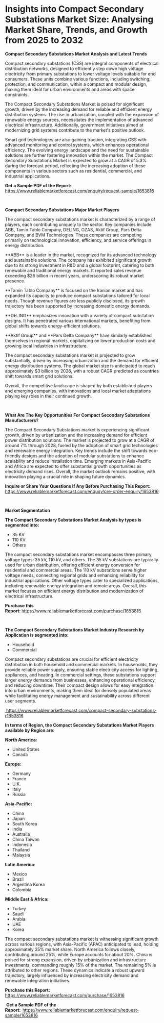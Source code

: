 <p><h1>Insights into Compact Secondary Substations Market Size: Analysing Market Share, Trends, and Growth from 2025 to 2032</h1></p><p><strong>Compact Secondary Substations Market Analysis and Latest Trends</strong></p>
<p><p>Compact secondary substations (CSS) are integral components of electrical distribution networks, designed to efficiently step down high voltage electricity from primary substations to lower voltage levels suitable for end consumers. These units combine various functions, including switching, protection, and communication, within a compact and modular design, making them ideal for urban environments and areas with space constraints.</p><p>The Compact Secondary Substations Market is poised for significant growth, driven by the increasing demand for reliable and efficient energy distribution systems. The rise in urbanization, coupled with the expansion of renewable energy sources, necessitates the implementation of advanced electrical infrastructure. Additionally, government initiatives aimed at modernizing grid systems contribute to the market's positive outlook. </p><p>Smart grid technologies are also gaining traction, integrating CSS with advanced monitoring and control systems, which enhances operational efficiency. The evolving energy landscape and the need for sustainable solutions are further fostering innovation within the market. The Compact Secondary Substations Market is expected to grow at a CAGR of 5.3% during the forecast period, reflecting the increasing adoption of these components in various sectors such as residential, commercial, and industrial applications.</p></p>
<p><strong>Get a Sample PDF of the Report:&nbsp;</strong> <a href="https://www.reliablemarketforecast.com/enquiry/request-sample/1653816?utm_campaign=3506&utm_medium=2&utm_source=Github&utm_content=ia&utm_term=16042025&utm_id=compact-secondary-substations">https://www.reliablemarketforecast.com/enquiry/request-sample/1653816</a></p>
<p>&nbsp;</p>
<p><strong>Compact Secondary Substations Major Market Players</strong></p>
<p><p>The compact secondary substations market is characterized by a range of players, each contributing uniquely to the sector. Key companies include ABB, Tamin Tablo Company, DELING, OZAS, Aktif Group, Pars Delta Company, and BVM Technologies. These companies are competing primarily on technological innovation, efficiency, and service offerings in energy distribution.</p><p>**ABB** is a leader in the market, recognized for its advanced technology and sustainable solutions. The company has exhibited significant growth due to its strong investment in R&D and a global footprint, catering to both renewable and traditional energy markets. It reported sales revenue exceeding $26 billion in recent years, underscoring its robust market presence.</p><p>**Tamin Tablo Company** is focused on the Iranian market and has expanded its capacity to produce compact substations tailored for local needs. Though revenue figures are less publicly disclosed, its growth trajectory has been supported by increasing domestic energy demands.</p><p>**DELING** emphasizes innovation with a variety of compact substation designs. It has penetrated various international markets, benefiting from global shifts towards energy-efficient solutions. </p><p>**Aktif Group** and **Pars Delta Company** have similarly established themselves in regional markets, capitalizing on lower production costs and growing local industries in infrastructure.</p><p>The compact secondary substations market is projected to grow substantially, driven by increasing urbanization and the demand for efficient energy distribution systems. The global market size is anticipated to reach approximately $3 billion by 2026, with a robust CAGR predicted as countries shift towards smart grid solutions.</p><p>Overall, the competitive landscape is shaped by both established players and emerging companies, with innovations and local market adaptations playing key roles in their continued growth.</p></p>
<p>&nbsp;</p>
<p><strong>What Are The Key Opportunities For Compact Secondary Substations Manufacturers?</strong></p>
<p><p>The Compact Secondary Substations market is experiencing significant growth, driven by urbanization and the increasing demand for efficient power distribution solutions. The market is projected to grow at a CAGR of around 7% through 2028, fueled by the adoption of smart grid technologies and renewable energy integration. Key trends include the shift towards eco-friendly designs and the adoption of modular substations to enhance scalability and reduce installation time. Emerging markets in Asia-Pacific and Africa are expected to offer substantial growth opportunities as electricity demand rises. Overall, the market outlook remains positive, with innovation playing a crucial role in shaping future dynamics.</p></p>
<p><strong>Inquire or Share Your Questions If Any Before Purchasing This Report:</strong> <a href="https://www.reliablemarketforecast.com/enquiry/pre-order-enquiry/1653816?utm_campaign=3506&utm_medium=2&utm_source=Github&utm_content=ia&utm_term=16042025&utm_id=compact-secondary-substations">https://www.reliablemarketforecast.com/enquiry/pre-order-enquiry/1653816</a></p>
<p>&nbsp;</p>
<p><strong>Market Segmentation</strong></p>
<p><strong>The Compact Secondary Substations Market Analysis by types is segmented into:</strong></p>
<p><ul><li>35 KV</li><li>110 KV</li><li>Others</li></ul></p>
<p><p>The compact secondary substations market encompasses three primary voltage types: 35 kV, 110 kV, and others. The 35 kV substations are typically used for urban distribution, offering efficient energy conversion for residential and commercial areas. The 110 kV substations serve higher voltage needs, connecting regional grids and enhancing reliability for industrial applications. Other voltage types cater to specialized applications, including renewable energy integration and remote areas. Overall, this market focuses on efficient energy distribution and modernization of electrical infrastructure.</p></p>
<p><strong>Purchase this Report:&nbsp;</strong><a href="https://www.reliablemarketforecast.com/purchase/1653816?utm_campaign=3506&utm_medium=2&utm_source=Github&utm_content=ia&utm_term=16042025&utm_id=compact-secondary-substations">https://www.reliablemarketforecast.com/purchase/1653816</a></p>
<p>&nbsp;</p>
<p><strong>The Compact Secondary Substations Market Industry Research by Application is segmented into:</strong></p>
<p><ul><li>Household</li><li>Commercial</li></ul></p>
<p><p>Compact secondary substations are crucial for efficient electricity distribution in both household and commercial markets. In households, they provide reliable power supply, ensuring stable electricity access for lighting, appliances, and heating. In commercial settings, these substations support larger energy demands from businesses, enhancing operational efficiency and reducing downtime. Their compact design allows for easy integration into urban environments, making them ideal for densely populated areas while facilitating energy management and sustainability across different user segments.</p></p>
<p><a href="https://www.reliablemarketforecast.com/compact-secondary-substations-r1653816?utm_campaign=3506&utm_medium=2&utm_source=Github&utm_content=ia&utm_term=16042025&utm_id=compact-secondary-substations">&nbsp;https://www.reliablemarketforecast.com/compact-secondary-substations-r1653816</a></p>
<p><strong>In terms of Region, the Compact Secondary Substations Market Players available by Region are:</strong></p>
<p>
    <p> <strong> North America: </strong>
        <ul>
            <li>United States</li>
            <li>Canada</li>
        </ul>
        </p> 
    <p> <strong> Europe: </strong>
        <ul>
            <li>Germany</li>
            <li>France</li>
            <li>U.K.</li>
            <li>Italy</li>
            <li>Russia</li>
        </ul>
        </p> 
    <p> <strong> Asia-Pacific: </strong>
        <ul>
            <li>China</li>
            <li>Japan</li>
            <li>South Korea</li>
            <li>India</li>
            <li>Australia</li>
            <li>China Taiwan</li>
            <li>Indonesia</li>
            <li>Thailand</li>
            <li>Malaysia</li>
        </ul>
        </p> 
    <p> <strong> Latin America: </strong>
        <ul>
            <li>Mexico</li>
            <li>Brazil</li>
            <li>Argentina Korea</li>
            <li>Colombia</li>
        </ul>
        </p> 
    <p> <strong> Middle East & Africa: </strong>
        <ul>
            <li>Turkey</li>
            <li>Saudi</li>
            <li>Arabia</li>
            <li>UAE</li>
            <li>Korea</li>
        </ul>
    </p>
    </p>
<p><p>The compact secondary substations market is witnessing significant growth across various regions, with Asia-Pacific (APAC) anticipated to lead, holding approximately 35% market share. North America follows closely, contributing around 25%, while Europe accounts for about 20%. China is poised for strong expansion, driven by urbanization and infrastructure investments, commanding roughly 15% of the market. The remaining 5% is attributed to other regions. These dynamics indicate a robust upward trajectory, largely influenced by increasing electricity demand and renewable integration initiatives.</p></p>
<p><strong>Purchase this Report: </strong><a href="https://www.reliablemarketforecast.com/purchase/1653816?utm_campaign=3506&utm_medium=2&utm_source=Github&utm_content=ia&utm_term=16042025&utm_id=compact-secondary-substations">https://www.reliablemarketforecast.com/purchase/1653816</a></p>
<p>&nbsp;<strong>Get a Sample PDF of the Report:&nbsp;&nbsp;</strong><a href="https://www.reliablemarketforecast.com/enquiry/request-sample/1653816?utm_campaign=3506&utm_medium=2&utm_source=Github&utm_content=ia&utm_term=16042025&utm_id=compact-secondary-substations">https://www.reliablemarketforecast.com/enquiry/request-sample/1653816</a></p>
<p><strong></strong></p>
<p><p></p><p></p><p></p></p>